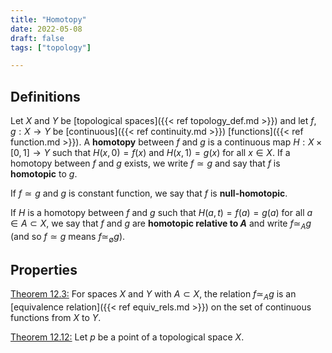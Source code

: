 ```yaml
---
title: "Homotopy"
date: 2022-05-08
draft: false
tags: ["topology"]

---
```


## Definitions
Let $X$ and $Y$ be [topological spaces]({{< ref topology_def.md >}}) and let $f,g: X \to Y$ be [continuous]({{< ref continuity.md >}}) [functions]({{< ref function.md >}}). A **homotopy** between $f$ and $g$ is a continuous map $H: X \times [0,1] \to Y$ such that $H(x,0) = f(x)$ and $H(x,1) = g(x)$ for all $x \in X$. If a homotopy between $f$ and $g$ exists, we write $f \simeq g$ and say that $f$ is **homotopic** to $g$. 

If $f \simeq g$ and $g$ is constant function, we say that $f$ is **null-homotopic**. 

If $H$ is a homotopy between $f$ and $g$ such that $H(a,t) = f(a) = g(a)$ for all $a \in A \subset X$, we say that $f$ and $g$ are **homotopic relative to $A$** and write $f \simeq_A g$ (and so $f \simeq g$ means $f \simeq_\emptyset g$). 

## Properties
[Theorem 12.3:](\work.pdf#page=143) For spaces $X$ and $Y$ with $A \subset X$, the relation $f \simeq_A g$ is an [equivalence relation]({{< ref equiv_rels.md >}}) on the set of continuous functions from $X$ to $Y$. 

[Theorem 12.12:](\work.pdf#page=151) Let $p$ be a point of a topological space $X$. 